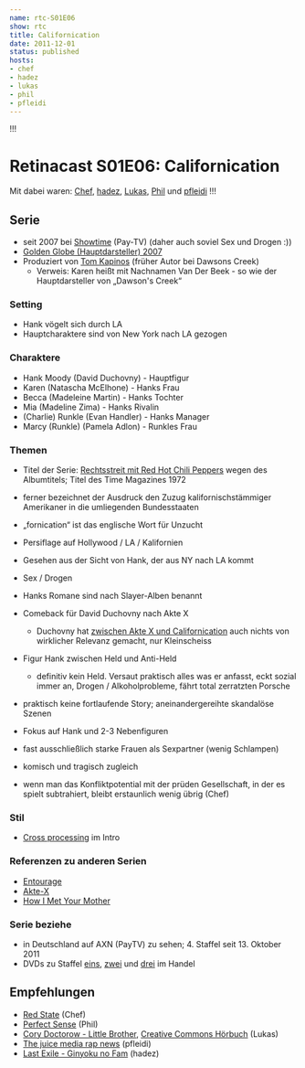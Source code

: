 ```yaml
---
name: rtc-S01E06
show: rtc
title: Californication
date: 2011-12-01
status: published
hosts:
- chef
- hadez
- lukas
- phil
- pfleidi
---
```

!!!

# Retinacast S01E06: Californication
Mit dabei waren: [Chef](http://twitter.com/grischder), [hadez](http://twitter.com/hdznrrd), [Lukas](http://twitter.com/blubser), [Phil](http://twitter.com/philgrooves) und [pfleidi](http://twitter.com/pfleidi)
!!!

## Serie

- seit 2007 bei [Showtime](http://de.wikipedia.org/wiki/Showtime) (Pay-TV) (daher auch soviel Sex und Drogen :))
- [Golden Globe (Hauptdarsteller) 2007](http://en.wikipedia.org/wiki/List_of_awards_and_nominations_received_by_Californication)
- Produziert von [Tom Kapinos](http://www.imdb.com/name/nm1093513/) (früher Autor bei Dawsons Creek)
  - Verweis: Karen heißt mit Nachnamen Van Der Beek - so wie der Hauptdarsteller von „Dawson's Creek“

### Setting

- Hank vögelt sich durch LA
- Hauptcharaktere sind von New York nach LA gezogen

### Charaktere

- Hank Moody (David Duchovny) - Hauptfigur
- Karen (Natascha McElhone) - Hanks Frau
- Becca (Madeleine Martin) - Hanks Tochter
- Mia (Madeline Zima) - Hanks Rivalin
- (Charlie) Runkle (Evan Handler) - Hanks Manager
- Marcy (Runkle) (Pamela Adlon) - Runkles Frau

### Themen

- Titel der Serie: [Rechtsstreit mit Red Hot Chili Peppers](http://www.out-law.com/page-8652) wegen des Albumtitels; Titel des Time Magazines 1972
- ferner bezeichnet der Ausdruck den Zuzug kalifornischstämmiger Amerikaner in die umliegenden Bundesstaaten
- „fornication“ ist das englische Wort für Unzucht
- Persiflage auf Hollywood / LA / Kalifornien
- Gesehen aus der Sicht von Hank, der aus NY nach LA kommt
- Sex / Drogen
- Hanks Romane sind nach Slayer-Alben benannt
- Comeback für David Duchovny nach Akte X
  - Duchovny hat [zwischen Akte X und Californication](http://www.imdb.com/name/nm0000141/) auch nichts von wirklicher Relevanz gemacht, nur Kleinscheiss

- Figur Hank zwischen Held und Anti-Held
  - definitiv kein Held. Versaut praktisch alles was er anfasst, eckt sozial immer an, Drogen / Alkoholprobleme, fährt total zerratzten Porsche

- praktisch keine fortlaufende Story; aneinandergereihte skandalöse Szenen
- Fokus auf Hank und 2-3 Nebenfiguren
- fast ausschließlich starke Frauen als Sexpartner (wenig Schlampen)
- komisch und tragisch zugleich
- wenn man das Konfliktpotential mit der prüden Gesellschaft, in der es spielt subtrahiert, bleibt erstaunlich wenig übrig (Chef)

### Stil

- [Cross processing](https://de.wikipedia.org/wiki/Crossentwicklung) im Intro

### Referenzen zu anderen Serien

- [Entourage](http://www.amazon.de/Entourage-Staffel-DVDs-Kevin-Conolly/dp/B002WM4IAW/ref=sr_1_1?ie=UTF8&qid=1320602741&sr=8-1)
- [Akte-X](http://www.amazon.de/Akte-Complete-Box-53-DVDs/dp/B005C7S4NG/ref=sr_1_1?ie=UTF8&qid=1320602769&sr=8-1)
- [How I Met Your Mother](http://www.amazon.de/How-Met-Your-Mother-Season/dp/B001ECQRM8/ref=sr_1_1?ie=UTF8&qid=1320602788&sr=8-1)

### Serie beziehe

- in Deutschland auf AXN (PayTV) zu sehen; 4. Staffel seit 13. Oktober 2011
- DVDs zu Staffel [eins](http://www.amazon.de/Californication-Die-erste-Season-DVDs/dp/B002B69GYW/ref=sr_1_1?ie=UTF8&qid=1320603453&sr=8-1), [zwei](http://www.amazon.de/Californication-Die-zweite-Season-DVDs/dp/B003WIYSXC/ref=sr_1_3?ie=UTF8&qid=1320603453&sr=8-3) und [drei](http://www.amazon.de/Californication-Die-dritte-Season-DVDs/dp/B0051TW940/ref=sr_1_2?ie=UTF8&qid=1320603453&sr=8-2) im Handel

## Empfehlungen

- [Red State](http://www.amazon.com/Red-State-Michael-Angarano/dp/B005FUTBWS/r) (Chef)
- [Perfect Sense](http://www.imdb.com/title/tt1439572/) (Phil)
- [Cory Doctorow - Little Brother](http://www.amazon.de/Little-Brother-Junge-Erwachsene-Doctorow/dp/3499215500/ref=sr_1_2?ie=UTF8&qid=1320603787&sr=8-2), [Creative Commons Hörbuch](http://littlebrotherhoerbuch.wordpress.com/) (Lukas)
- [The juice media rap news](http://thejuicemedia.com/) (pfleidi)
- [Last Exile - Ginyoku no Fam](https://secure.wikimedia.org/wikipedia/en/w/index.php?title=List_of_Last_Exile_episodes&oldid=459266484#Last_Exile:_Fam.2C_the_Silver_Wing_.282011.29) (hadez)
